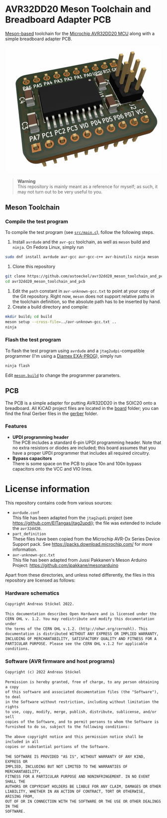 # AVR32DD20 Meson Toolchain and Breadboard Adapter PCB

[Meson-based](https://mesonbuild.com/) toolchain for the [Microchip AVR32DD20 MCU](https://www.microchip.com/en-us/product/AVR32DD20
) along with a simple breadboard adapter PCB.

<div align="center">
<img src="board/board.jpg" width="500" alt="A raytraced image of the adapter PCB exported from KiCAD" />
</div>

> **Warning**  
> This repository is mainly meant as a reference for myself; as such, it may not turn out to be very useful to you.

## Meson Toolchain

### Compile the test program

To compile the test program (see  [`src/main.c`](src/main.c)), follow the following steps.
1. Install `avrdude` and the `avr-gcc` toolchain, as well as `meson` build and `ninja`. On Fedora Linux, simply run
```sh
sudo dnf install avrdude avr-gcc avr-gcc-c++ avr-binutils ninja meson
```
1. Clone this repository
```sh
git clone https://github.com/astoeckel/avr32dd20_meson_toolchain_and_pcb
cd avr32dd20_meson_toolchain_and_pcb
```
1. Edit the `path` constant in `avr-unknown-gcc.txt` to point at your copy of the Git repository. Right now, `meson` does not support relative paths in the toolchain definition, so the absolute path has to be inserted by hand.
1. Create a build directory and compile:
```sh
mkdir build; cd build
meson setup --cross-file=../avr-unknown-gcc.txt ..
ninja
```

### Flash the test program

To flash the test program using `avrdude` and a `jtag2udpi`-compatible programmer (I'm using a [Diamex EXA-PROG](https://www.diamex.de/dxshop/EXA-PROG-AVR-ISP-und-UPDI-STM32-NXP-ESP)), simply run
```sh
ninja flash
```
Edit [`meson.build`](meson.build) to change the programmer parameters.

## PCB

The PCB is a simple adapter for putting AVR32DD20 in the SOIC20 onto a breadboard.
All KiCAD project files are located in the [board](board/kicad) folder; you can find the final Gerber files in the [gerber](board/gerber) folder.

### Features

* **UPDI programming header**  
  The PCB includes a standard 6-pin UPDI programming header. Note that no extra resistors or diodes are included; this board assumes that you have a proper UPDI programmer that includes all required circuitry.
* **Bypass capacitors**  
  There is some space on the PCB to place 10n and 100n bypass capacitors onto the VCC and VIO lines.

# License information

This repository contains code from various sources:

* `avrdude.conf`  
  This file has been adapted from the `jtag2updi` project (see https://github.com/ElTangas/jtag2updi); the file was extended to include the `avr32dd20`.
* `part_definition`  
  These files have been copied from the Microchip AVR-Dx Series Device Support pack. See https://packs.download.microchip.com/ for more information.
* `avr-unknown-gcc.txt`  
  This file has been adapted from Jussi Pakkanen's Meson Arduino Project: https://github.com/jpakkane/mesonarduino

Apart from these directories, and unless noted differently, the files in this repository are licensed as follows:

### Hardware schematics

    Copyright Andreas Stöckel 2022.
    
    This documentation describes Open Hardware and is licensed under the
    CERN OHL v. 1.2. You may redistribute and modify this documentation under
    the terms of the CERN OHL v.1.2. (http://ohwr.org/cernohl). This
    documentation is distributed WITHOUT ANY EXPRESS OR IMPLIED WARRANTY,
    INCLUDING OF MERCHANTABILITY, SATISFACTORY QUALITY AND FITNESS FOR A
    PARTICULAR PURPOSE. Please see the CERN OHL v.1.2 for applicable conditions.

### Software (AVR firmware and host programs)

    Copyright (c) 2022 Andreas Stöckel

    Permission is hereby granted, free of charge, to any person obtaining a copy
    of this software and associated documentation files (the "Software"), to deal
    in the Software without restriction, including without limitation the rights
    to use, copy, modify, merge, publish, distribute, sublicense, and/or sell
    copies of the Software, and to permit persons to whom the Software is
    furnished to do so, subject to the following conditions:

    The above copyright notice and this permission notice shall be included in all
    copies or substantial portions of the Software.

    THE SOFTWARE IS PROVIDED "AS IS", WITHOUT WARRANTY OF ANY KIND, EXPRESS OR
    IMPLIED, INCLUDING BUT NOT LIMITED TO THE WARRANTIES OF MERCHANTABILITY,
    FITNESS FOR A PARTICULAR PURPOSE AND NONINFRINGEMENT. IN NO EVENT SHALL THE
    AUTHORS OR COPYRIGHT HOLDERS BE LIABLE FOR ANY CLAIM, DAMAGES OR OTHER
    LIABILITY, WHETHER IN AN ACTION OF CONTRACT, TORT OR OTHERWISE, ARISING FROM,
    OUT OF OR IN CONNECTION WITH THE SOFTWARE OR THE USE OR OTHER DEALINGS IN THE
    SOFTWARE.

